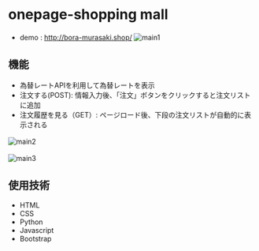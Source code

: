 # onepage-shopping mall
* demo : http://bora-murasaki.shop/
![main1](https://user-images.githubusercontent.com/87357349/149649591-d8378cbe-9031-4e6b-8556-3c24b89cba37.jpg)　　
## 機能
* 為替レートAPIを利用して為替レートを表示　　
* 注文する(POST): 情報入力後、「注文」ボタンをクリックすると注文リストに追加
* 注文履歴を見る（GET）: ページロード後、下段の注文リストが自動的に表示される

![main2](https://user-images.githubusercontent.com/87357349/149649594-17d43ad7-1bfb-4216-886c-e88e1b42fe7d.jpg)　　

![main3](https://user-images.githubusercontent.com/87357349/149649596-439a9a2c-0d27-421c-924a-9ae85282c058.jpg)　　

## 使用技術　　
* HTML
* CSS
* Python
* Javascript
* Bootstrap

